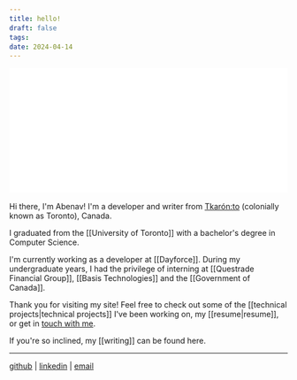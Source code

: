 ```yaml
---
title: hello!
draft: false
tags:
date: 2024-04-14
---
```


![america](america.svg)


Hi there, I'm Abenav! I'm a developer and writer from [Tkarón:to](https://archive.themedium.ca/arts/reclaim-torontos-origins/) (colonially known as Toronto), Canada.

I graduated from the [[University of Toronto]] with a bachelor's degree in Computer Science.

I'm currently working as a developer at [[Dayforce]]. During my undergraduate years, I had the privilege of interning at [[Questrade Financial Group]], [[Basis Technologies]] and the [[Government of Canada]].

Thank you for visiting my site! Feel free to check out some of the [[technical projects|technical projects]] I've been working on, my [[resume|resume]], or get in [touch with me](mailto:abenav123[at]gmail.com).

If you're so inclined, my [[writing\]] can be found here.

---

[github](https://github.com/abenav4) | [linkedin](https://www.linkedin.com/in/abenav) | [email](mailto:abenav123[at]gmail.com)

